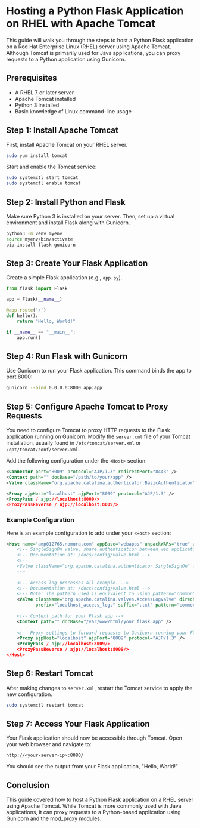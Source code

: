 # Hosting a Python Flask Application on RHEL with Apache Tomcat

This guide will walk you through the steps to host a Python Flask application on a Red Hat Enterprise Linux (RHEL) server using Apache Tomcat. Although Tomcat is primarily used for Java applications, you can proxy requests to a Python application using Gunicorn.

## Prerequisites

- A RHEL 7 or later server
- Apache Tomcat installed
- Python 3 installed
- Basic knowledge of Linux command-line usage

## Step 1: Install Apache Tomcat

First, install Apache Tomcat on your RHEL server.

```bash
sudo yum install tomcat
```

Start and enable the Tomcat service:

```bash
sudo systemctl start tomcat
sudo systemctl enable tomcat
```

## Step 2: Install Python and Flask

Make sure Python 3 is installed on your server. Then, set up a virtual environment and install Flask along with Gunicorn.

```bash
python3 -m venv myenv
source myenv/bin/activate
pip install flask gunicorn
```

## Step 3: Create Your Flask Application

Create a simple Flask application (e.g., `app.py`).

```python
from flask import Flask

app = Flask(__name__)

@app.route('/')
def hello():
    return "Hello, World!"

if __name__ == "__main__":
    app.run()
```

## Step 4: Run Flask with Gunicorn

Use Gunicorn to run your Flask application. This command binds the app to port 8000:

```bash
gunicorn --bind 0.0.0.0:8000 app:app
```

## Step 5: Configure Apache Tomcat to Proxy Requests

You need to configure Tomcat to proxy HTTP requests to the Flask application running on Gunicorn. Modify the `server.xml` file of your Tomcat installation, usually found in `/etc/tomcat/server.xml` or `/opt/tomcat/conf/server.xml`.

Add the following configuration under the `<Host>` section:

```xml
<Connector port="8009" protocol="AJP/1.3" redirectPort="8443" />
<Context path="" docBase="/path/to/your/app" />
<Valve className="org.apache.catalina.authenticator.BasicAuthenticator" />

<Proxy ajpHost="localhost" ajpPort="8009" protocol="AJP/1.3" />
<ProxyPass / ajp://localhost:8009/>
<ProxyPassReverse / ajp://localhost:8009/>
```

### Example Configuration

Here is an example configuration to add under your `<Host>` section:

```xml
<Host name="amp012765.nomura.com" appBase="webapps" unpackWARs="true" autoDeploy="true">
    <!-- SingleSignOn valve, share authentication between web applications -->
    <!-- Documentation at: /docs/config/valve.html -->
    <!--
    <Valve className="org.apache.catalina.authenticator.SingleSignOn" />
    -->
    
    <!-- Access log processes all example. -->
    <!-- Documentation at: /docs/config/valve.html -->
    <!-- Note: The pattern used is equivalent to using pattern="common" -->
    <Valve className="org.apache.catalina.valves.AccessLogValve" directory="logs"
           prefix="localhost_access_log." suffix=".txt" pattern="common" />
    
    <!-- Context path for your Flask app -->
    <Context path="" docBase="/var/www/html/your_flask_app" />
    
    <!-- Proxy settings to forward requests to Gunicorn running your Flask app -->
    <Proxy ajpHost="localhost" ajpPort="8009" protocol="AJP/1.3" />
    <ProxyPass / ajp://localhost:8009/>
    <ProxyPassReverse / ajp://localhost:8009/>
</Host>
```

## Step 6: Restart Tomcat

After making changes to `server.xml`, restart the Tomcat service to apply the new configuration.

```bash
sudo systemctl restart tomcat
```

## Step 7: Access Your Flask Application

Your Flask application should now be accessible through Tomcat. Open your web browser and navigate to:

```
http://<your-server-ip>:8080/
```

You should see the output from your Flask application, "Hello, World!"

## Conclusion

This guide covered how to host a Python Flask application on a RHEL server using Apache Tomcat. While Tomcat is more commonly used with Java applications, it can proxy requests to a Python-based application using Gunicorn and the mod_proxy modules.
